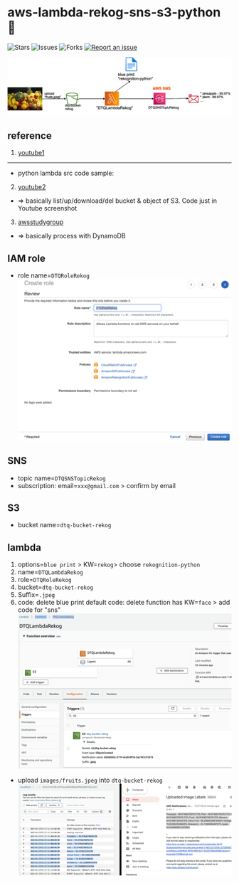 # aws-lambda-rekog-sns-s3-python 🐳

![Stars](https://img.shields.io/github/stars/tquangdo/aws-lambda-rekog-sns-s3-python?color=f05340)
![Issues](https://img.shields.io/github/issues/tquangdo/aws-lambda-rekog-sns-s3-python?color=f05340)
![Forks](https://img.shields.io/github/forks/tquangdo/aws-lambda-rekog-sns-s3-python?color=f05340)
[![Report an issue](https://img.shields.io/badge/Support-Issues-green)](https://github.com/tquangdo/aws-lambda-rekog-sns-s3-python/issues/new)

![overview](screenshots/overview.png)

## reference
1. [youtube1](https://www.youtube.com/watch?v=wnTvVB1ojPk&t=3s)
---
- python lambda src code sample:
2. [youtube2](https://www.youtube.com/watch?v=qoiqYwE7nfU&list=PLjCpH2Qpki-sTjdlYXE8AifSKQFa8ZL23&index=20)
- => basically list/up/download/del bucket & object of S3. Code just in Youtube screenshot
3. [awsstudygroup](https://000060.awsstudygroup.com/3-gettingstartedwithawssdk/3.2-pythonandynamodb/)
- => basically process with DynamoDB
 
## IAM role
- role name=`DTQRoleRekog`
![role](screenshots/role.png)

## SNS
- topic name=`DTQSNSTopicRekog`
- subscription: email=`xxx@gmail.com` > confirm by email

## S3
- bucket name=`dtq-bucket-rekog`

## lambda
1. options=`blue print` > KW=`rekog`> choose `rekognition-python`
2. name=`DTQLambdaRekog`
3. role=`DTQRoleRekog`
4. bucket=`dtq-bucket-rekog`
5. Suffix=`.jpeg`
6. code: delete blue print default code: delete function has KW=`face` > add code for "sns"
![lambda](screenshots/lambda.png)
- upload `images/fruits.jpeg` into `dtq-bucket-rekog`
![res](screenshots/res.png)
